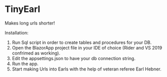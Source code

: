# TinyEarl
Makes long urls shorter!

Installation: 
1. Run Sql script in order to create tables and procedures for your DB.
2. Open the BlazorApp project file in your IDE of choice (Rider and VS 2019 confrimed as working).
3. Edit the appsettings.json to have your db connection string.
4. Run the app.
5. Start making Urls into Earls with the help of veteran referee Earl Hebner.
